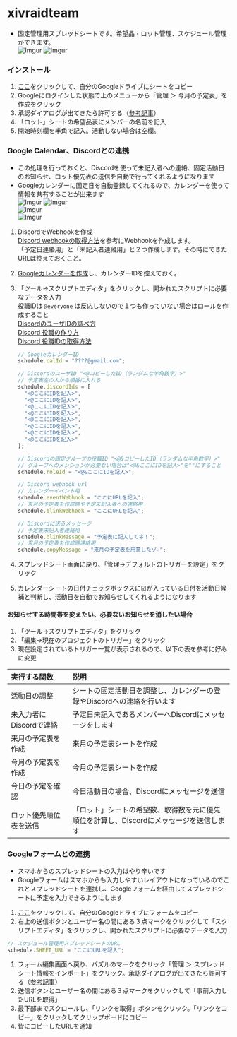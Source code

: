 # xivraidteam
- 固定管理用スプレッドシートです。希望品・ロット管理、スケジュール管理ができます。  
![Imgur](https://i.imgur.com/mzQrCJZ.png)
![Imgur](https://i.imgur.com/NwEkyTU.png)

### インストール
1. [ここ](https://docs.google.com/spreadsheets/d/1Q5FFsnICgQLiwUqzaLrHTg1B_tGYZ04QsYjYEm9WPEQ/copy)をクリックして、自分のGoogleドライブにシートをコピー
1. Googleにログインした状態で上のメニューから「管理 ＞ 今月の予定表」を作成をクリック
1. 承認ダイアログが出てきたら許可する（[参考記事](https://www.virment.com/step-allow-google-apps-script/)）
1. 「ロット」シートの希望品表にメンバーの名前を記入
1. 開始時刻欄を半角で記入。活動しない場合は空欄。

### Google Calendar、Discordとの連携
- この処理を行っておくと、Discordを使って未記入者への連絡、固定活動日のお知らせ、ロット優先表の送信を自動で行ってくれるようになります
- Googleカレンダーに固定日を自動登録してくれるので、カレンダーを使って情報を共有することが出来ます  
![Imgur](https://i.imgur.com/9inwkvs.png) ![Imgur](https://i.imgur.com/frkUnmw.png)  
![Imgur](https://i.imgur.com/NWnksCE.png)  
![Imgur](https://i.imgur.com/jtwAT4F.png)  

1. DiscordでWebhookを作成  
[Discord webhookの取得方法](https://support.discordapp.com/hc/ja/articles/228383668-%E3%82%BF%E3%82%A4%E3%83%88%E3%83%AB-Webhooks%E3%81%B8%E3%81%AE%E5%BA%8F%E7%AB%A0)を参考にWebhookを作成します。  
「予定日連絡用」と「未記入者連絡用」と２つ作成します。その時にできたURLは控えておくこと。
1. [Googleカレンダーを作成](https://life89.jp/create-google-calendar-and-get-id/)し、カレンダーIDを控えておく。
1. 「ツール→スクリプトエディタ」をクリックし、開かれたスクリプトに必要なデータを入力  
  役職IDは `@everyone` は反応しないので１つも作っていない場合はロールを作成すること  
  [DiscordのユーザIDの調べ方](https://support.discordapp.com/hc/ja/articles/206346498-%E3%83%A6%E3%83%BC%E3%82%B6%E3%83%BC-%E3%82%B5%E3%83%BC%E3%83%90%E3%83%BC-%E3%83%A1%E3%83%83%E3%82%BB%E3%83%BC%E3%82%B8ID%E3%81%AF%E3%81%A9%E3%81%93%E3%81%A7%E8%A6%8B%E3%81%A4%E3%81%91%E3%82%89%E3%82%8C%E3%82%8B-)  
  [Discord 役職の作り方](https://support.discordapp.com/hc/ja/articles/206029707-%E6%A8%A9%E9%99%90%E3%82%92%E3%82%BB%E3%83%83%E3%83%88%E3%82%A2%E3%83%83%E3%83%97%E3%81%99%E3%82%8B%E3%81%AB%E3%81%AF-)  
  [Discord 役職IDの取得方法](https://discordhelp.net/role-id)   

    ```js
    // GoogleカレンダーID
    schedule.calId = "????@gmail.com";

    // DiscordのユーザID "<@コピーしたID（ランダムな半角数字）>"
    // 予定表左の人から順番に入れる
    schedule.discordIds = [
      "<@ここにIDを記入>",
      "<@ここにIDを記入>",
      "<@ここにIDを記入>", 
      "<@ここにIDを記入>",
      "<@ここにIDを記入>",
      "<@ここにIDを記入>",
      "<@ここにIDを記入>",
      "<@ここにIDを記入>"
    ];

    // Discordの固定グループの役職ID "<@&コピーしたID（ランダムな半角数字）>"
    // グループへのメンションが必要ない場合は"<@&ここにIDを記入>"を""にすること
    schedule.roleId = "<@&ここにIDを記入>";

    // Discord webhook url
    // カレンダーイベント用
    schedule.eventWebhook = "ここにURLを記入";
    // 来月の予定表を作成時や予定未記入者への連絡用
    schedule.blinkWebhook = "ここにURLを記入";

    // Discordに送るメッセージ
    // 予定表未記入者連絡用
    schedule.blinkMessage = "予定表に記入してネ！";
    // 来月の予定表を作成時連絡用
    schedule.copyMessage = "来月の予定表を用意したゾ☆";
    ```

1. スプレッドシート画面に戻り、「管理→デフォルトのトリガーを設定」をクリック
1. カレンダーシートの日付チェックボックスに☑が入っている日付を活動日候補と判断し、活動日を自動でお知らせしてくれるようになります

#### お知らせする時間帯を変えたい、必要ないお知らせを消したい場合
1. 「ツール→スクリプトエディタ」をクリック
1. 「編集→現在のプロジェクトのトリガー」をクリック
1. 現在設定されているトリガー一覧が表示されるので、以下の表を参考に好みに変更
  
  | 実行する関数 | 説明 |
  |:-- |:-- |
  |活動日の調整 |シートの固定活動日を調整し、カレンダーの登録やDiscordへの連絡を行います |
  |未入力者にDiscordで連絡　| 予定日未記入であるメンバーへDiscordにメッセージをします |
  |来月の予定表を作成 |来月の予定表シートを作成 |  
  |今月の予定表を作成 |今月の予定表シートを作成 | 
  |今日の予定を確認 |今日活動日の場合、Discordにメッセージを送信 | 
  |ロット優先順位表を送信 |「ロット」シートの希望数、取得数を元に優先順位を計算し、Discordにメッセージを送信します |


### Googleフォームとの連携
- スマホからのスプレッドシートの入力はやり辛いです
- Googleフォームはスマホからも入力しやすいレイアウトになっているのでこれとスプレッドシートを連携し、Googleフォームを経由してスプレッドシートに予定を入力できるようにします

1. [ここ](https://docs.google.com/forms/d/1cEVXhR8c2H0Snp9QNTJjMGFskISdvXmIWm6vTPCbrmI/copy)をクリックして、自分のGoogleドライブにフォームをコピー
1. 右上の送信ボタンとユーザー名の間にある３点マークをクリックして「スクリプトエディタ」をクリックし、開かれたスクリプトに必要なデータを入力  
```js
// スケジュール管理用スプレッドシートのURL
schedule.SHEET_URL = "ここにURLを記入";
```
1. フォーム編集画面へ戻り、パズルのマークをクリック「管理 ＞ スプレッドシート情報をインポート」をクリック。承認ダイアログが出てきたら許可する（[参考記事](https://www.virment.com/step-allow-google-apps-script/)）
1. 送信ボタンとユーザー名の間にある３点マークをクリックして「事前入力したURLを取得」
1. 最下部までスクロールし、「リンクを取得」ボタンをクリック。「リンクをコピー」をクリックしてクリップボードにコピー
1. 皆にコピーしたURLを通知
